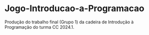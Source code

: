 # Jogo-Introducao-a-Programacao
 Produção do trabalho final (Grupo 1) da cadeira de Introdução à Programação do turma CC 2024.1.
